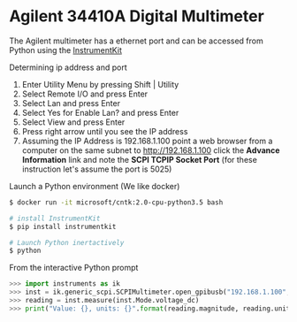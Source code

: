 # Agilent 34410A Digital Multimeter

The Agilent multimeter has a ethernet port and can be accessed from Python using the [InstrumentKit](https://github.com/Galvant/InstrumentKit)

Determining ip address and port

1. Enter Utility Menu by pressing Shift | Utility
2. Select Remote I/O and press Enter
3. Select Lan and press Enter
4. Select Yes for Enable Lan? and press Enter
5. Select View and press Enter
6. Press right arrow until you see the IP address
7. Assuming the IP Address is 192.168.1.100 point a web browser from a computer on the same subnet to http://192.168.1.100 click the **Advance Information** link and note the **SCPI TCPIP Socket Port** (for these instruction let's assume the port is 5025)

Launch a Python environment (We like docker)

```bash
$ docker run -it microsoft/cntk:2.0-cpu-python3.5 bash

# install InstrumentKit
$ pip install instrumentkit

# Launch Python inertactively
$ python
```

From the interactive Python prompt

```python
>>> import instruments as ik
>>> inst = ik.generic_scpi.SCPIMultimeter.open_gpibusb("192.168.1.100", 5025)
>>> reading = inst.measure(inst.Mode.voltage_dc)
>>> print("Value: {}, units: {}".format(reading.magnitude, reading.units))
```
